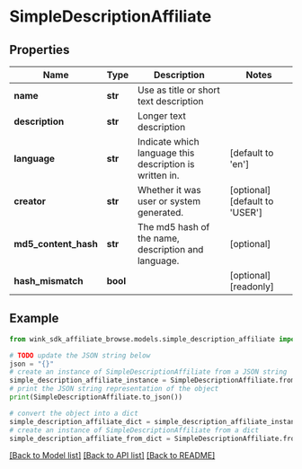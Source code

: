 # SimpleDescriptionAffiliate


## Properties

Name | Type | Description | Notes
------------ | ------------- | ------------- | -------------
**name** | **str** | Use as title or short text description | 
**description** | **str** | Longer text description | 
**language** | **str** | Indicate which language this description is written in. | [default to 'en']
**creator** | **str** | Whether it was user or system generated. | [optional] [default to 'USER']
**md5_content_hash** | **str** | The md5 hash of the name, description and language. | [optional] 
**hash_mismatch** | **bool** |  | [optional] [readonly] 

## Example

```python
from wink_sdk_affiliate_browse.models.simple_description_affiliate import SimpleDescriptionAffiliate

# TODO update the JSON string below
json = "{}"
# create an instance of SimpleDescriptionAffiliate from a JSON string
simple_description_affiliate_instance = SimpleDescriptionAffiliate.from_json(json)
# print the JSON string representation of the object
print(SimpleDescriptionAffiliate.to_json())

# convert the object into a dict
simple_description_affiliate_dict = simple_description_affiliate_instance.to_dict()
# create an instance of SimpleDescriptionAffiliate from a dict
simple_description_affiliate_from_dict = SimpleDescriptionAffiliate.from_dict(simple_description_affiliate_dict)
```
[[Back to Model list]](../README.md#documentation-for-models) [[Back to API list]](../README.md#documentation-for-api-endpoints) [[Back to README]](../README.md)


